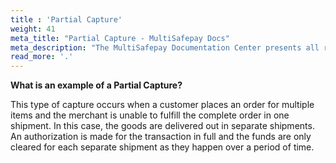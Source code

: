 ```yaml
---
title : 'Partial Capture'
weight: 41
meta_title: "Partial Capture - MultiSafepay Docs"
meta_description: "The MultiSafepay Documentation Center presents all relevant information about our Plugins and API. You can also find support pages for payment methods, tools and general questions as well as the contact details of our Support and Integration Teams."
read_more: '.'
---
```

**What is an example of a Partial Capture?**

This type of capture occurs when a customer places an order for multiple items and the merchant is unable to fulfill the complete order in one shipment.
In this case, the goods are delivered out in separate shipments. An authorization is made for the transaction in full and the funds are only cleared for each separate shipment as they happen over a period of time.